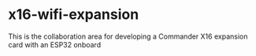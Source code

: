 # x16-wifi-expansion
This is the collaboration area for developing a Commander X16 expansion card with an ESP32 onboard
